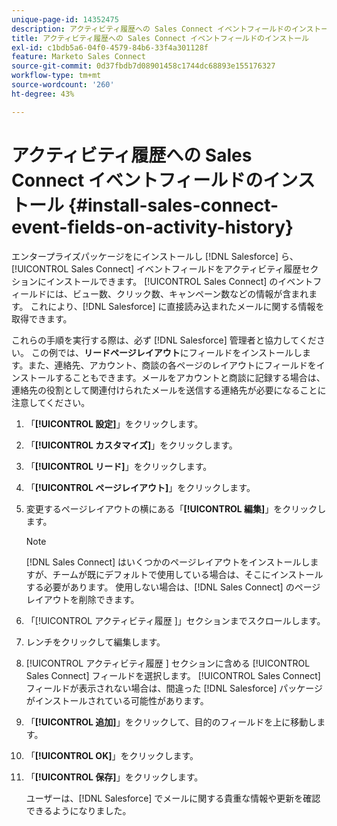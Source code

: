 ```yaml
---
unique-page-id: 14352475
description: アクティビティ履歴への Sales Connect イベントフィールドのインストール - Marketo ドキュメント - 製品ドキュメント
title: アクティビティ履歴への Sales Connect イベントフィールドのインストール
exl-id: c1bdb5a6-04f0-4579-84b6-33f4a301128f
feature: Marketo Sales Connect
source-git-commit: 0d37fbdb7d08901458c1744dc68893e155176327
workflow-type: tm+mt
source-wordcount: '260'
ht-degree: 43%

---
```


# アクティビティ履歴への Sales Connect イベントフィールドのインストール {#install-sales-connect-event-fields-on-activity-history}

エンタープライズパッケージをにインストールし [!DNL Salesforce] ら、[!UICONTROL Sales Connect] イベントフィールドをアクティビティ履歴セクションにインストールできます。 [!UICONTROL Sales Connect] のイベントフィールドには、ビュー数、クリック数、キャンペーン数などの情報が含まれます。 これにより、[!DNL Salesforce] に直接読み込まれたメールに関する情報を取得できます。

これらの手順を実行する際は、必ず [!DNL Salesforce] 管理者と協力してください。 この例では、**リードページレイアウト**&#x200B;にフィールドをインストールします。また、連絡先、アカウント、商談の各ページのレイアウトにフィールドをインストールすることもできます。メールをアカウントと商談に記録する場合は、連絡先の役割として関連付けられたメールを送信する連絡先が必要になることに注意してください。

1. 「**[!UICONTROL 設定]**」をクリックします。
1. 「**[!UICONTROL カスタマイズ]**」をクリックします。
1. 「**[!UICONTROL リード]**」をクリックします。
1. 「**[!UICONTROL ページレイアウト]**」をクリックします。
1. 変更するページレイアウトの横にある「**[!UICONTROL 編集]**」をクリックします。

   >[!NOTE]
   >
   >[!DNL Sales Connect] はいくつかのページレイアウトをインストールしますが、チームが既にデフォルトで使用している場合は、そこにインストールする必要があります。 使用しない場合は、[!DNL Sales Connect] のページレイアウトを削除できます。

1. 「[!UICONTROL  アクティビティ履歴 ]」セクションまでスクロールします。
1. レンチをクリックして編集します。
1. [!UICONTROL  アクティビティ履歴 ] セクションに含める [!UICONTROL Sales Connect] フィールドを選択します。 [!UICONTROL Sales Connect] フィールドが表示されない場合は、間違った [!DNL Salesforce] パッケージがインストールされている可能性があります。
1. 「**[!UICONTROL 追加]**」をクリックして、目的のフィールドを上に移動します。
1. 「**[!UICONTROL OK]**」をクリックします。
1. 「**[!UICONTROL 保存]**」をクリックします。

   ユーザーは、[!DNL Salesforce] でメールに関する貴重な情報や更新を確認できるようになりました。
